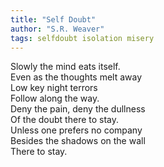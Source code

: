 ```yaml
---
title: "Self Doubt"
author: "S.R. Weaver"
tags: selfdoubt isolation misery
---
```

Slowly the mind eats itself.<br />
Even as the thoughts melt away<br />
Low key night terrors<br />
Follow along the way.<br />
Deny the pain, deny the dullness<br />
Of the doubt there to stay.<br />
Unless one prefers no company<br />
Besides the shadows on the wall<br />
There to stay.
